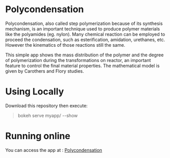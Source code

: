 # Polycondensation

Polycondensation, also called step polymerization because of its synthesis mechanism,
is an important technique used to produce polymer materials like the polyamides (eg. nylon).
Many chemical reaction can be employed to proceed the condensation, such as esterification, amidation,
urethanes, etc. However the kinematics of those reactions still the same.

This simple app shows the mass distribution of the polymer and the degree of polymerization during the transformations on reactor, an important feature to control the  final material properties. The mathematical model is given by Carothers and Flory studies.

# Using Locally

Download this repository then execute:
> bokeh serve myapp/ --show

# Running online

You can access the app at :
[Polycondensation](http://polycondensation.herokuapp.com/myapp)
